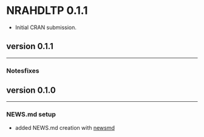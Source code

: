 # NRAHDLTP 0.1.1

* Initial CRAN submission.


## version 0.1.1

---


### Notesfixes


## version 0.1.0

---

### NEWS.md setup

- added NEWS.md creation with [newsmd](https://github.com/Dschaykib/newsmd)


